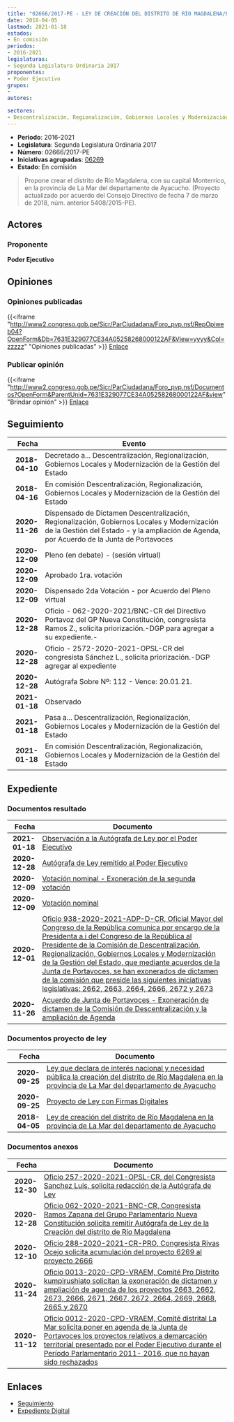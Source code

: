 ```yaml
---
title: "02666/2017-PE - LEY DE CREACIÓN DEL DISTRITO DE RÍO MAGDALENA/PROVINCIA DE LA MAR, DEPARTAMENTO DE AYACUCHO"
date: 2018-04-05
lastmod: 2021-01-18
estados:
- En comisión
periodos:
- 2016-2021
legislaturas:
- Segunda Legislatura Ordinaria 2017
proponentes:
- Poder Ejecutivo
grupos:
- 
autores:

sectores:
- Descentralización, Regionalización, Gobiernos Locales y Modernización de la Gestión del Estado
---
```

- **Periodo**: 2016-2021
- **Legislatura**: Segunda Legislatura Ordinaria 2017
- **Número**: 02666/2017-PE
- **Iniciativas agrupadas**: [06269](../../06200/06269)
- **Estado**: En comisión

> Propone crear el distrito de Río Magdalena, con su capital Monterrico, en la provincia de La Mar del departamento de Ayacucho. (Proyecto actualizado por acuerdo del Consejo Directivo de fecha 7 de marzo de 2018, núm. anterior 5408/2015-PE).


## Actores

### Proponente

**Poder Ejecutivo**

## Opiniones

### Opiniones publicadas

{{<iframe "http://www2.congreso.gob.pe/Sicr/ParCiudadana/Foro_pvp.nsf/RepOpiweb04?OpenForm&Db=7631E329077CE34A05258268000122AF&View=yyyy&Col=zzzzz" "Opiniones publicadas" >}}
[Enlace](http://www2.congreso.gob.pe/Sicr/ParCiudadana/Foro_pvp.nsf/RepOpiweb04?OpenForm&Db=7631E329077CE34A05258268000122AF&View=yyyy&Col=zzzzz)

### Publicar opinión

{{<iframe "http://www2.congreso.gob.pe/Sicr/ParCiudadana/Foro_pvp.nsf/Documentos?OpenForm&ParentUnid=7631E329077CE34A05258268000122AF&view" "Brindar opinión" >}}
[Enlace](http://www2.congreso.gob.pe/Sicr/ParCiudadana/Foro_pvp.nsf/Documentos?OpenForm&ParentUnid=7631E329077CE34A05258268000122AF&view)


## Seguimiento

| Fecha | Evento |
|------:|--------|
| **2018-04-10** | Decretado a... Descentralización, Regionalización, Gobiernos Locales y Modernización de la Gestión del Estado |
| **2018-04-16** | En comisión Descentralización, Regionalización, Gobiernos Locales y Modernización de la Gestión del Estado |
| **2020-11-26** | Dispensado de Dictamen Descentralización, Regionalización, Gobiernos Locales y Modernización de la Gestión del Estado - y la ampliación de Agenda, por Acuerdo de la Junta de Portavoces |
| **2020-12-09** | Pleno (en debate) - (sesión virtual) |
| **2020-12-09** | Aprobado 1ra. votación |
| **2020-12-09** | Dispensado 2da Votación - por Acuerdo del Pleno virtual |
| **2020-12-28** | Oficio - 062-2020-2021/BNC-CR del Directivo Portavoz del GP Nueva Constitución, congresista Ramos Z., solicita priorización.-DGP para agregar a su expediente.- |
| **2020-12-28** | Oficio - 2572-2020-2021-OPSL-CR del congresista Sánchez L., solicita priorización.-DGP agregar al expediente |
| **2020-12-28** | Autógrafa Sobre Nº: 112 - Vence: 20.01.21. |
| **2021-01-18** | Observado |
| **2021-01-18** | Pasa a... Descentralización, Regionalización, Gobiernos Locales y Modernización de la Gestión del Estado |
| **2021-01-18** | En comisión Descentralización, Regionalización, Gobiernos Locales y Modernización de la Gestión del Estado |

## Expediente

### Documentos resultado

| Fecha | Documento |
|------:|-----------|
| **2021-01-18** | [Observación a la Autógrafa de Ley por el Poder Ejecutivo](http://www.leyes.congreso.gob.pe/Documentos/2016_2021/Observacion_a_la_Autografa/OBAU06269-20210118.pdf) |
| **2020-12-28** | [Autógrafa de Ley remitido al Poder Ejecutivo](http://www.leyes.congreso.gob.pe/Documentos/2016_2021/Autografas/Ley_y_de_Resolucion_Legislativa/AU02666-20201228.pdf) |
| **2020-12-09** | [Votación nominal - Exoneración de la segunda votación](http://www.leyes.congreso.gob.pe/Documentos/2016_2021/Asistencia_y_Votacion/Proyectos_de_Ley/Votacion_Nominal/VNESV02666-20201209.pdf) |
| **2020-12-09** | [Votación nominal](http://www.leyes.congreso.gob.pe/Documentos/2016_2021/Asistencia_y_Votacion/Proyectos_de_Ley/Votacion_Nominal/VN02666-20201209.pdf) |
| **2020-12-01** | [Oficio 938-2020-2021-ADP-D-CR, Oficial Mayor del Congreso de la República comunica por encargo de la Presidenta a.i del Congreso de la República al Presidente de la Comisión de Descentralización, Regionalización, Gobiernos Locales y Modernización de la Gestión del Estado, que mediante acuerdos de la Junta de Portavoces, se han exonerados de dictamen de la comisión que preside las siguientes iniciativas legislativas: 2662, 2663, 2664, 2666, 2672 y 2673](http://www.leyes.congreso.gob.pe/Documentos/2016_2021/Oficios/Oficialia_Mayor/OFICIO-938-2020-2021-ADP-D-CR.pdf) |
| **2020-11-26** | [Acuerdo de Junta de Portavoces - Exoneración de dictamen de la Comisión de Descentralización y la ampliación de Agenda](http://www.leyes.congreso.gob.pe/Documentos/2016_2021/Acuerdos/Junta_Portavoces/AJP02666-20201126.pdf) |

### Documentos proyecto de ley

| Fecha | Documento |
|------:|-----------|
| **2020-09-25** | [Ley que declara de interés nacional y necesidad pública la creación del distrito de Río Magdalena en la provincia de La Mar del departamento de Ayacucho](http://www.leyes.congreso.gob.pe/Documentos/2016_2021/Proyectos_de_Ley_y_de_Resoluciones_Legislativas/PL06269-20200925.pdf) |
| **2020-09-25** | [Proyecto de Ley con Firmas Digitales](http://www.leyes.congreso.gob.pe/Documentos/2016_2021/Proyectos_de_Ley_y_de_Resoluciones_Legislativas/Proyectos_Firmas_digitales/PL06269.pdf) |
| **2018-04-05** | [Ley de creación del distrito de Río Magdalena en la provincia de La Mar del departamento de Ayacucho](http://www.leyes.congreso.gob.pe/Documentos/2016_2021/Proyectos_de_Ley_y_de_Resoluciones_Legislativas/PL0266620180405..pdf) |

### Documentos anexos

| Fecha | Documento |
|------:|-----------|
| **2020-12-30** | [Oficio 257-2020-2021-OPSL-CR, del Congresista Sanchez Luis, solicita redacción de la Autógrafa de Ley](http://www.leyes.congreso.gob.pe/Documentos/2016_2021/Oficios/Congresistas/OFICIO-257-2020-2021-OPSL-CR.pdf) |
| **2020-12-28** | [Oficio 062-2020-2021-BNC-CR, Congresista Ramos Zapana del Grupo Parlamentario Nueva Constitución solicita remitir Autógrafa de Ley de la Creación del distrito de Río Magdalena](http://www.leyes.congreso.gob.pe/Documentos/2016_2021/Oficios/Grupos_Parlamentarios/OFICIO-062-2020-2021-BNC-CR.pdf) |
| **2020-12-10** | [Oficio 288-2020-2021-CR-PRO, Congresista Rivas Ocejo solicita acumulación del proyecto 6269 al proyecto 2666](http://www.leyes.congreso.gob.pe/Documentos/2016_2021/Oficios/Congresistas/OFICIO-288-2020-2021-CR-PRO.pdf) |
| **2020-11-24** | [Oficio 0013-2020-CPD-VRAEM, Comité Pro Distrito kumpirushiato solicitan la exoneración de dictamen y ampliación de agenda de los proyectos 2663, 2662, 2673, 2666, 2671, 2667, 2672, 2664, 2669, 2668, 2665 y 2670](http://www.leyes.congreso.gob.pe/Documentos/2016_2021/Oficios/Otras_Instituciones/OFICIO-0013-2020-CPD-VRAEM.pdf) |
| **2020-11-12** | [Oficio 0012-2020-CPD-VRAEM, Comité distrital La Mar solicita poner en agenda de la Junta de Portavoces los proyectos relativos a demarcación territorial presentado por el Poder Ejecutivo durante el Período Parlamentario 2011- 2016, que no hayan sido rechazados](http://www.leyes.congreso.gob.pe/Documentos/2016_2021/Oficios/Otras_Instituciones/OFICIO-0012-2020-CPD-VRAEM.pdf) |

## Enlaces

- [Seguimiento](http://www2.congreso.gob.pe/Sicr/TraDocEstProc/CLProLey2016.nsf/f7fff46988ca05b1052578e100829cc7/a8ec6a7e15058d270525826700055dcc?OpenDocument)
- [Expediente Digital](http://www2.congreso.gob.pe/Sicr/TraDocEstProc/Expvirt_2011.nsf/visbusqptramdoc1621/02666?opendocument)

